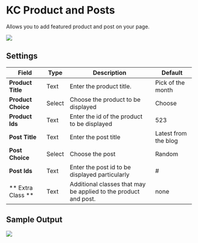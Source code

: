 # KC Product and Posts
Allows you to add featured product and post on your page.

![](http://transvelo.github.io/docs/bewear/images/kc-product-post-setting.png)

## Settings

| Field | Type | Description | Default
| -- | -- | -- | -- |
| **Product Title** | Text |  Enter the product title. | Pick of the month
| **Product Choice** | Select |  Choose the product to be displayed |Choose
| **Product Ids** | Text | Enter the id of the product to be displayed | 523
| **Post Title** | Text | Enter the post title | Latest from the blog
| **Post Choice** | Select | Choose the post | Random
| **Post Ids** | Text | Enter the post id to be displayed particularly | #
| ** Extra Class ** | Text | Additional classes that may be applied to the product and post. | none

## Sample Output

![](http://transvelo.github.io/docs/bewear/images/vc-product-post-output.png)
